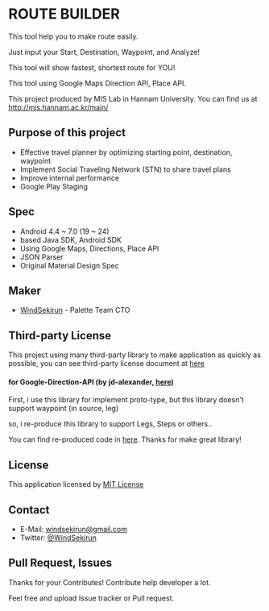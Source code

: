 # ROUTE BUILDER

This tool help you to make route easily.

Just input your Start, Destination, Waypoint, and Analyze!

This tool will show fastest, shortest route for YOU!

This tool using Google Maps Direction API, Place API.

This project produced by MIS Lab in Hannam University. 
You can find us at http://mis.hannam.ac.kr/main/

## Purpose of this project
* Effective travel planner by optimizing starting point, destination, waypoint
* Implement Social Traveling Network (STN) to share travel plans
* Improve internal performance
* Google Play Staging

## Spec
* Android 4.4 ~ 7.0 (19 ~ 24)
* based Java SDK, Android SDK
* Using Google Maps, Directions, Place API
* JSON Parser
* Original Material Design Spec

## Maker
* [WindSekirun](https://github.com/windsekirun) - Palette Team CTO

## Third-party License
This project using many third-party library to make application as quickly as possible, you can see third-party license document at [here](https://github.com/WindSekirun/ITINERARY_BUILDER/blob/master/third_party.md)

#### for Google-Direction-API (by jd-alexander, [here](https://github.com/jd-alexander/Google-Directions-Android))
First, i use this library for implement proto-type, but this library doesn't support waypoint (in source, leg)

so, i re-produce this library to support Legs, Steps or others..

You can find re-produced code in [here](https://github.com/WindSekirun/ROUTE_BUILDER/tree/master/app/src/main/java/com/github/windsekirun/itinerary_builder/parser). Thanks for make great library!

## License
This application licensed by [MIT License](https://github.com/WindSekirun/ROUTE_BUILDER/blob/master/license.md)

## Contact
* E-Mail: windsekirun@gmail.com
* Twitter: [@WindSekirun](http://twitter.com/windsekirun)

## Pull Request, Issues
Thanks for your Contributes! Contribute help developer a lot.

Feel free and upload Issue tracker or Pull request. 
